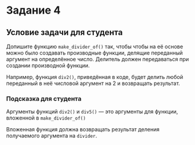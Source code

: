 # Задание 4

## Условие задачи для студента
Допишите функцию `make_divider_of()` так, чтобы чтобы на её основе можно было создавать производные функции, делящие переданный аргумент на определённое число. Делитель должен передаваться при создании производной функции.

Например, функция `div2()`, приведённая в коде, будет делить любой переданный в неё числовой аргумент на 2 и возвращать результат.

### Подсказка для студента
Аргументы функций `div2()` и `div5()` — это аргументы для функции, вложенной в `make_divider_of()`

Вложенная функция должна возвращать результат деления получаемого аргумента на `divider`.

